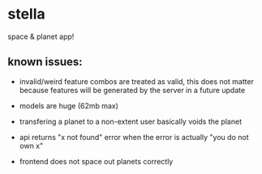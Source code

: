 # stella

space & planet app!

## known issues:

- invalid/weird feature combos are treated as valid,
  this does not matter because features will be
  generated by the server in a future update

- models are huge (62mb max)

- transfering a planet to a non-extent user basically voids the planet

- api returns "x not found" error when the error is actually "you do not own x"

- frontend does not space out planets correctly
